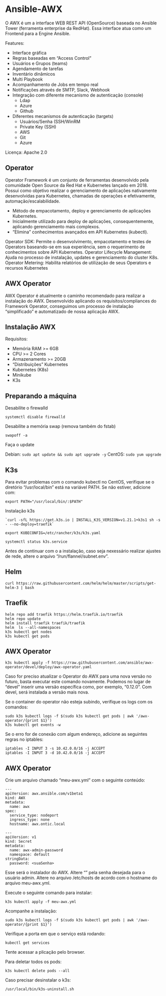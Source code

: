 # Ansible-AWX

O AWX é um a interface WEB REST API (OpenSource) baseada no Ansible Tower (ferramenta enterprise da RedHat). Essa interface atua como um Frontend para a Engine Ansible.

Features:

- Interface gráfica
- Regras baseadas em “Access Control”
- Usuários e Grupos (teams)
- Agendamento de tarefas
- Inventário dinâmicos
- Multi Playbook
- Acompanhamento de Jobs em tempo real
- Notificações através de SMTP, Slack, Webhook
- Integração com diferente mecanismo de autenticação (console)
  - Ldap
  - Azure
  - Github
- Diferentes mecanismos de autenticação (targets)
	- Usuários/Senha (SSH/WinRM
  - Private Key (SSH)
  - AWS
  - Git
  - Azure

Licença: Apache 2.0

Operator
------------

Operator Framework é um conjunto de ferramentas desenvolvido pela comunidade Open Source da Red Hat e Kubernetes lançado em 2018. Possui como objetivo realizar o gerenciamento de aplicações nativamente desenvolvidas para Kubernetes, chamadas de operações e efetivamente, automação/escalabilidade.

- Método de empacotamento, deploy e gerenciamento de aplicações Kubernetes.
- Inicialmente utilizado para deploy de aplicações, consequentemente, aplicando gerenciamento mais complexos.
- “Elimina” conhecimentos avançados em API Kubernetes (kubectl).

Operator SDK: Permite o desenvolvimento, empacotamento e testes de Operators baseando-se em sua experiência, sem o requerimento de conhecimentos sobre API Kubernetes.
Operator Lifecycle Management: Ajuda no processo de instalação, updates e gerenciamento do cluster K8s.
Operator Metering: Habilita relatórios de utilização de seus Operators e recursos Kubernetes

AWX Operator
------------

AWX Operator é atualmente o caminho recomendado para realizar a instalação do AWX.
Desenvolvido aplicando os requisitos/compliances do Framework Operator, conseguimos um processo de instalação “simplificado” e automatizado de nossa aplicação AWX.

Instalação AWX
------------

Requisitos:

- Memória RAM >= 6GB
- CPU >= 2 Cores
- Armazenamento >= 20GB
- “Distribuições” Kubernetes
- Kubernetes (K8s)
- Minikube
- K3s

Preparando a máquina
------------

Desabilite o firewalld 

`systemctl disable firewalld`

Desabilite a memória swap (remova também do fstab)

`swapoff -a`

Faça o update

Debian: `sudo apt update && sudo apt upgrade -y`
CentOS: `sudo yum upgrade`

K3s
------------

Para evitar problemas com o comando kubectl no CentOS, verifique se o diretório “/usr/local/bin” está na variável PATH. Se não estiver, adicione com:

`export PATH="/usr/local/bin/:$PATH"`

Instalação k3s

    `curl -sfL https://get.k3s.io | INSTALL_K3S_VERSION=v1.21.1+k3s1 sh -s - --no-deploy=traefik`

    export KUBECONFIG=/etc/rancher/k3s/k3s.yaml

    systemctl status k3s.service

Antes de continuar com o a instalação, caso seja nexessário realizar ajustes de rede, altere o arquivo “/run/flannel/subnet.env”.

Helm
------------

`curl https://raw.githubusercontent.com/helm/helm/master/scripts/get-helm-3 | bash`

Traefik
------------

    helm repo add traefik https://helm.traefik.io/traefik
    helm repo update
    helm install traefik traefik/traefik
    helm  ls --all-namespaces
    k3s kubectl get nodes
    k3s kubectl get pods
    
AWX Operator
------------

`k3s kubectl apply -f https://raw.githubusercontent.com/ansible/awx-operator/devel/deploy/awx-operator.yaml`

Caso for preciso atualizar o Operator do AWX para uma nova versão no futuro, basta executar este comando novamente. Podemos no lugar de “devel” inserir uma versão específica como, por exemplo, “0.12.0”. Com devel, será instalada a versão mais nova.

Se o container do operator não esteja subindo, verifique os logs com os comandos: 

    sudo k3s kubectl logs -f $(sudo k3s kubectl get pods | awk '/awx-operator/{print $1}')
    k3s kubectl get events -w

Se o erro for de conexão com algum endereço, adicione as seguintes regras no iptables:

    iptables -I INPUT 3 -s 10.42.0.0/16 -j ACCEPT
    iptables -I INPUT 3 -d 10.42.0.0/16 -j ACCEPT

AWX Operator
------------

Crie um arquivo chamado “meu-awx.yml” com o seguinte conteúdo:

    ---
    apiVersion: awx.ansible.com/v1beta1
    kind: AWX
    metadata:
      name: awx
    spec:
      service_type: nodeport
      ingress_type: none
      hostname: awx.ontic.local
    
    ---
    apiVersion: v1
    kind: Secret
    metadata:
      name: awx-admin-password
      namespace: default
    stringData:
      password: <suaSenha>
    
Esse será o instalador do AWX. Altere “<suaSenha>” pela senha desejada para o usuário admin.
Altere no arquivo /etc/hosts de acordo com o hostname do arquivo meu-awx.yml.
  
Execute o seguinte comando para instalar:
  
`k3s kubectl apply -f meu-awx.yml`
  
Acompanhe a instalação:
  
`sudo k3s kubectl logs -f $(sudo k3s kubectl get pods | awk '/awx-operator/{print $1}')`
  
Verifique a porta em que o serviço está rodando:
  
`kubectl get services`
  
Tente acessar a plicação pelo browser.
  
Para deletar todos os pods:

`k3s kubectl delete pods --all`
  

Caso precisar desinstalar o k3s:

`/usr/local/bin/k3s-uninstall.sh`
